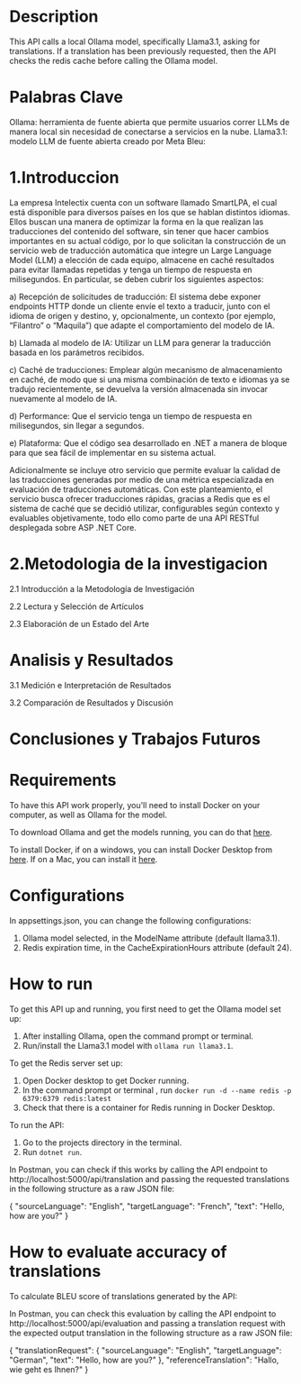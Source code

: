 # Description

This API calls a local Ollama model, specifically Llama3.1, asking for translations. If a translation has been previously requested, then the API checks the redis cache before calling the Ollama model.

# Palabras Clave
Ollama: herramienta de fuente abierta que permite usuarios correr LLMs de manera local sin necesidad de conectarse a servicios en la nube.
Llama3.1: modelo LLM de fuente abierta creado por Meta
Bleu:

# 1.Introduccion
La empresa Intelectix cuenta con un software llamado SmartLPA, el cual está disponible para diversos países en los que se hablan distintos idiomas. Ellos buscan una manera de optimizar la forma en la que realizan las traducciones del contenido del software, sin tener que hacer cambios importantes en su actual código, por lo que solicitan la construcción de un servicio web de traducción automática que integre un Large Language Model (LLM) a elección de cada equipo, almacene en caché resultados para evitar llamadas repetidas y tenga un tiempo de respuesta en milisegundos. En particular, se deben cubrir los siguientes aspectos:

  a) Recepción de solicitudes de traducción: El sistema debe exponer endpoints HTTP donde un cliente envíe el texto a traducir, junto con el idioma de origen y destino, y, opcionalmente, un contexto (por ejemplo, “Filantro” o “Maquila”) que adapte el comportamiento del modelo de IA.
  
  b) Llamada al modelo de IA: Utilizar un LLM para generar la traducción basada en los parámetros recibidos.

  c) Caché de traducciones: Emplear algún mecanismo de almacenamiento en caché, de modo que si una misma combinación de texto e idiomas ya se tradujo recientemente, se devuelva la versión almacenada sin invocar nuevamente al modelo de IA.

  d) Performance: Que el servicio tenga un tiempo de respuesta en milisegundos, sin llegar a segundos.
  
  e) Plataforma: Que el código sea desarrollado en .NET a manera de bloque para que sea fácil de implementar en su sistema actual.

Adicionalmente se incluye otro servicio que permite evaluar la calidad de las traducciones generadas por medio de una métrica especializada en evaluación de traducciones automáticas.
Con este planteamiento, el servicio busca ofrecer traducciones rápidas, gracias a Redis que es el sistema de caché que se decidió utilizar, configurables según contexto y evaluables objetivamente, todo ello como parte de una API RESTful desplegada sobre ASP .NET Core.



# 2.Metodologia de la investigacion
2.1 Introducción a la Metodología de Investigación

2.2 Lectura y Selección de Artículos

2.3 Elaboración de un Estado del Arte


# Analisis y Resultados
3.1 Medición e Interpretación de Resultados

3.2 Comparación de Resultados y Discusión

# Conclusiones y Trabajos Futuros



# Requirements

To have this API work properly, you'll need to install Docker on your computer, as well as Ollama for the model.

To download Ollama and get the models running, you can do that [here](https://github.com/ollama/ollama?tab=readme-ov-file).

To install Docker, if on a windows, you can install Docker Desktop from [here](https://docs.docker.com/desktop/setup/install/windows-install/). If on a Mac, you can install it [here](https://docs.docker.com/desktop/setup/install/mac-install/).

# Configurations

In appsettings.json, you can change the following configurations:

1. Ollama model selected, in the ModelName attribute (default llama3.1).
2. Redis expiration time, in the CacheExpirationHours attribute (default 24).

# How to run

To get this API up and running, you first need to get the Ollama model set up:

1. After installing Ollama, open the command prompt or terminal.
2. Run/install the Llama3.1 model with `ollama run llama3.1`.

To get the Redis server set up:

1. Open Docker desktop to get Docker running.
2. In the command prompt or terminal , run `docker run -d --name redis -p 6379:6379 redis:latest`
3. Check that there is a container for Redis running in Docker Desktop.

To run the API:

1. Go to the projects directory in the terminal.
2. Run `dotnet run`.

In Postman, you can check if this works by calling the API endpoint to http://localhost:5000/api/translation and passing the requested translations in the following structure as a raw JSON file:

{
"sourceLanguage": "English",
"targetLanguage": "French",
"text": "Hello, how are you?"
}

# How to evaluate accuracy of translations

To calculate BLEU score of translations generated by the API:

In Postman, you can check this evaluation by calling the API endpoint to http://localhost:5000/api/evaluation and passing a translation request with the expected output translation in the following structure as a raw JSON file:

{
  "translationRequest": {
    "sourceLanguage": "English",
    "targetLanguage": "German",
    "text": "Hello, how are you?"
  },
  "referenceTranslation": "Hallo, wie geht es Ihnen?"
}

